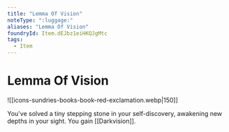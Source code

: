 ```yaml
---
title: "Lemma Of Vision"
noteType: ":luggage:"
aliases: "Lemma Of Vision"
foundryId: Item.dEJbz1eiHKQJgMtc
tags:
  - Item
---
```


# Lemma Of Vision
![[icons-sundries-books-book-red-exclamation.webp|150]]

You've solved a tiny stepping stone in your self-discovery, awakening new depths in your sight. You gain [[Darkvision]].
